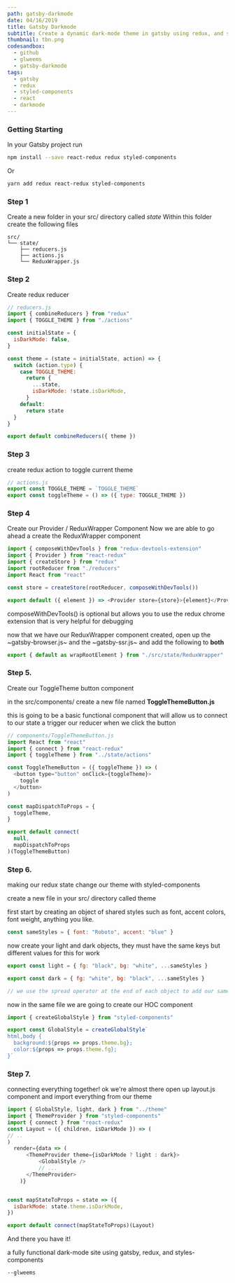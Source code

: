 ```yaml
---
path: gatsby-darkmode
date: 04/16/2019
title: Gatsby Darkmode
subtitle: Create a dynamic dark-mode theme in gatsby using redux, and styled components
thumbnail: tbn.png
codesandbox:
  - github
  - glweems
  - gatsby-darkmode
tags:
  - gatsby
  - redux
  - styled-components
  - react
  - darkmode
---
```


### Getting Starting

In your Gatsby project run

```sh
npm install --save react-redux redux styled-components
```

Or

```sh
yarn add redux react-redux styled-components
```

### Step 1

Create a new folder in your src/ directory called _state_
Within this folder create the following files

```
src/
└── state/
    ├── reducers.js
    ├── actions.js
    └── ReduxWrapper.js
```

### Step 2

Create redux reducer

```javascript
// reducers.js
import { combineReducers } from "redux"
import { TOGGLE_THEME } from "./actions"

const initialState = {
  isDarkMode: false,
}

const theme = (state = initialState, action) => {
  switch (action.type) {
    case TOGGLE_THEME:
      return {
        ...state,
        isDarkMode: !state.isDarkMode,
      }
    default:
      return state
  }
}

export default combineReducers({ theme })
```

### Step 3

create redux action to toggle current theme

```javascript
// actions.js
export const TOGGLE_THEME = `TOGGLE_THEME`
export const toggleTheme = () => ({ type: TOGGLE_THEME })
```

### Step 4

Create our Provider / ReduxWrapper Component
Now we are able to go ahead a create the ReduxWrapper component

```javascript
import { composeWithDevTools } from "redux-devtools-extension"
import { Provider } from "react-redux"
import { createStore } from "redux"
import rootReducer from "./reducers"
import React from "react"

const store = createStore(rootReducer, composeWithDevTools())

export default ({ element }) => <Provider store={store}>{element}</Provider>
```

composeWithDevTools() is optional but allows you to use the redux chrome extension that is very helpful for debugging

now that we have our ReduxWrapper component created, open up the ~gatsby-browser.js~ and the ~gatsby-ssr.js~ and add the following to **both**

```javascript
export { default as wrapRootElement } from "./src/state/ReduxWrapper"
```

### Step 5.

Create our ToggleTheme button component

in the src/components/ create a new file named **ToggleThemeButton.js**

this is going to be a basic functional component that will allow us to connect to our state a trigger our reducer when we click the button

```javascript
// components/ToggleThemeButton.js
import React from "react"
import { connect } from "react-redux"
import { toggleTheme } from "../state/actions"

const ToggleThemeButton = ({ toggleTheme }) => (
  <button type="button" onClick={toggleTheme}>
    toggle
  </button>
)

const mapDispatchToProps = {
  toggleTheme,
}

export default connect(
  null,
  mapDispatchToProps
)(ToggleThemeButton)
```

### Step 6.

making our redux state change our theme with styled-components

create a new file in your src/ directory called theme

first start by creating an object of shared styles such as font, accent colors, font weight, anything you like.

```javascript
const sameStyles = { font: "Roboto", accent: "blue" }
```

now create your light and dark objects, they must have the same keys but different values for this for work

```javascript
export const light = { fg: "black", bg: "white", ...sameStyles }

export const dark = { fg: "white", bg: "black", ...sameStyles }

// we use the spread operator at the end of each object to add our same styles to each
```

now in the same file we are going to create our HOC component

```javascript
import { createGlobalStyle } from "styled-components"

export const GlobalStyle = createGlobalStyle`
html,body {
  background:${props => props.theme.bg};
  color:${props => props.theme.fg};
}`
```

### Step 7.

connecting everything together!
ok we're almost there
open up layout.js component and import everything from our theme

```javascript
import { GlobalStyle, light, dark } from "../theme"
import { ThemeProvider } from "styled-components"
import { connect } from "react-redux"
const Layout = ({ children, isDarkMode }) => (
// ..
)
  render={data => (
      <ThemeProvider theme={isDarkMode ? light : dark}>
          <GlobalStyle />
          // ...
      </ThemeProvider>
    )}


const mapStateToProps = state => ({
  isDarkMode: state.theme.isDarkMode,
})

export default connect(mapStateToProps)(Layout)
```

And there you have it!

a fully functional dark-mode site using gatsby, redux, and styles-components

`--glweems`
